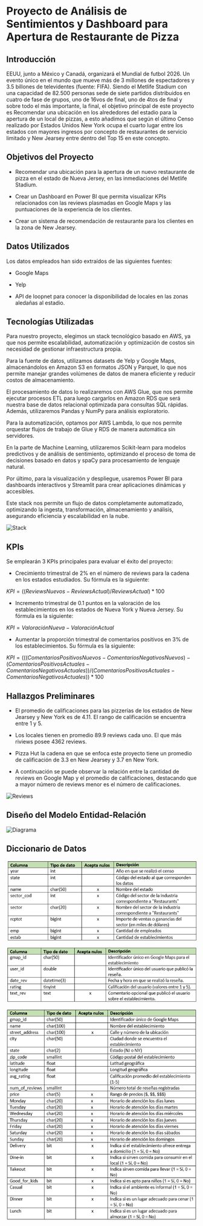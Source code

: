 # Proyecto de Análisis de Sentimientos y Dashboard para Apertura de Restaurante de Pizza

## Introducción

EEUU, junto a México y Canadá, organizará el Mundial de futbol 2026. Un evento único en el mundo que mueve más de 3 millones de espectadores y 3.5 billones de televidentes (fuente: FIFA). Siendo el Metlife Stadium con una capacidad de 82.500 personas sede de siete partidos distribuidos en cuatro de fase de grupos, uno de 16vos de final, uno de 4tos de final y sobre todo el más importante, la final, el objetivo principal de este proyecto es Recomendar una ubicación en los alrededores del estadio para la apertura de un local de pizzas, a esto añadimos que según el último Censo realizado por Estados Unidos New York ocupa el cuarto lugar entre los estados con mayores ingresos por concepto de restaurantes de servicio limitado y New Jearsey entre dentro del Top 15 en este concepto.

## Objetivos del Proyecto

- Recomendar una ubicación para la apertura de un nuevo restaurante de pizza en el estado de Nueva Jersey, en las inmediaciones del Metlife Stadium.

- Crear un Dashboard en Power BI que permita visualizar KPIs relacionados con las reviews plasmadas en Google Maps y las puntuaciones de la experiencia de los clientes.

- Crear un sistema de recomendación de restaurante para los clientes en la zona de New Jearsey.

## Datos Utilizados

Los datos empleados han sido extraídos de las siguientes fuentes:

- Google Maps

- Yelp

- API de loopnet para conocer la disponibilidad de locales en las zonas aledañas al estadio.

## Tecnologías Utilizadas

Para nuestro proyecto, elegimos un stack tecnológico basado en AWS, ya que nos permite escalabilidad, automatización y optimización de costos sin necesidad de gestionar 
infraestructura propia.

Para la fuente de datos, utilizamos datasets de Yelp y Google Maps, almacenándolos en Amazon S3 en formatos JSON y Parquet, lo que nos permite manejar grandes volúmenes de datos de manera eficiente y reducir costos de almacenamiento.

El procesamiento de datos lo realizaremos con AWS Glue, que nos permite ejecutar procesos ETL para luego cargarlos en Amazon RDS que será nuestra base de datos relacional optimizada para consultas SQL rápidas. Además, utilizaremos Pandas y NumPy para análisis exploratorio.

Para la automatización, optamos por AWS Lambda, lo que nos permite orquestar flujos de trabajo de Glue y RDS de manera automática sin servidores.

En la parte de Machine Learning, utilizaremos Scikit-learn para modelos predictivos y de análisis de sentimiento, optimizando el proceso de toma de decisiones basado en datos y spaCy para procesamiento de lenguaje natural.

Por último, para la visualización y despliegue, usaremos Power BI para dashboards interactivos y Streamlit para crear aplicaciones dinámicas y accesibles.

Este stack nos permite un flujo de datos completamente automatizado, optimizando la ingesta, transformación, almacenamiento y análisis, asegurando eficiencia y escalabilidad en la nube.

![Stack](<Assets/Stack Tecnológico.png>)

## KPIs

Se emplearán 3 KPIs principales para evaluar el éxito del proyecto:

- Crecimiento trimestral de 2% en el número de reviews para la cadena en los estados estudiados. Su fórmula es la siguiente:

$`KPI = ((Reviews Nuevos - Reviews Actual) / Reviews Actual) * 100`$

- Incremento trimestral de 0.1 puntos en la valoración de los establecimientos en los estados de Nueva York y Nueva Jersey. Su fórmula es la siguiente:

$`KPI = Valoración Nueva - Valoración Actual`$

- Aumentar la proporción trimestral de comentarios positivos en 3% de los establecimientos. Su fórmula es la siguiente:

$`KPI = (((Comentarios Positivos Nuevos- Comentarios Negativos Nuevos) - (Comentarios Positivos Actuales - Comentarios Negativos Actuales))/ (Comentarios Positivos Actuales - Comentarios Negativos Actuales)) * 100`$


## Hallazgos Preliminares

- El promedio de calificaciones para las pizzerías de los estados de New Jearsey y New York es de 4.11. El rango de calificación se encuentra entre 1 y 5.

- Los locales tienen en promedio 89.9 reviews cada uno. El que más riviews posee 4362 reviews.

- Pizza Hut la cadena en que se enfoca este proyecto tiene un promedio de calificación de 3.3 en New Jearsey y 3.7 en New York.

- A continuación se puede observar la relación entre la cantidad de reviews en Google Map y el promedio de calificaciones, destacando que a mayor número de reviews menor es el número de calificaciones.

![Reviews](<Assets/Relación Reviews - Puntuaciones.png>)

## Diseño del Modelo Entidad-Relación

![Diagrama](<Assets/Diagrama Entidad-Relación.jpg>)

## Diccionario de Datos

![Dic_API](<Assets/Diccionario de Datos API.jpg>)

![Dic_Rev](<Assets/Diccionario de Datos Reviews.jpg>)

![Dic_Sit](<Assets/Diccionario de Datos Sitios.jpg>)